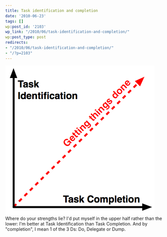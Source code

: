 ```yaml
---
title: Task identification and completion
date: '2010-06-23'
tags: []
wp:post_id: '2103'
wp_link: "/2010/06/task-identification-and-completion/"
wp:post_type: post
redirects:
- "/2010/06/task-identification-and-completion/"
- "/?p=2103"
---
```


[ ![](2010-06-23-Task-identification-and-completion/task-identification-and-completion.png "task identification and completion") ](2010-06-23-Task-identification-and-completion/task-identification-and-completion.png)Where do your strengths lie? I'd put myself in the upper half rather than the lower: I'm better at Task Identification than Task Completion. And by "completion", I mean 1 of the 3 Ds: Do, Delegate or Dump.
